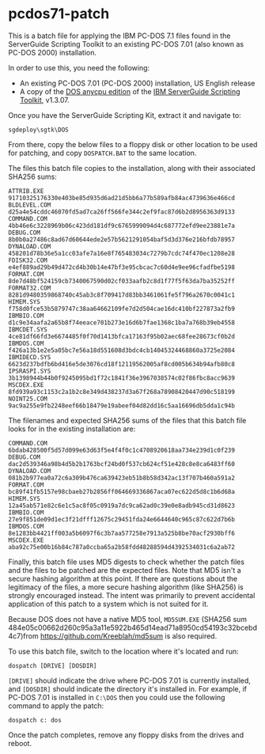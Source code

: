 # pcdos71-patch
This is a batch file for applying the IBM PC-DOS 7.1 files found in the ServerGuide Scripting Toolkit to an existing PC-DOS 7.01 (also known as PC-DOS 2000) installation.

In order to use this, you need the following:
* An existing PC-DOS 7.01 (PC-DOS 2000) installation, US English release
* A copy of the [DOS anycpu edition](ftp://ftp.software.ibm.com/systems/support/system_x/ibm_sw_sgtk_1_3_07_anyos_anycpu.zip) of the [IBM ServerGuide Scripting Toolkit](https://www.ibm.com/support/pages/ibm-serverguide-scripting-toolkit), v1.3.07.

Once you have the ServerGuide Scripting Kit, extract it and navigate to:

``sgdeploy\sgtk\DOS``

From there, copy the below files to a floppy disk or other location to be used for patching, and copy ``DOSPATCH.BAT`` to the same location.

The files this batch file copies to the installation, along with their associated SHA256 sums:

    ATTRIB.EXE    91710325176330e403be85d935d6ad21d5bb6a77b589afb84ac4739636e466cd
    BLDLEVEL.COM  d25a4e54cddc46070fd5ad7ca26ff566fe344c2ef9fac87d6b2d8956363d9133
    COMMAND.COM   4bb46e6c3228969b06c423dd181df9c6765999094d4c687772efd9ee23881e7a
    DEBUG.COM     8b0b0a27486c8ad67d60644ede2e57b5621291054baf5d3d376e216bfdb78957
    DYNALOAD.COM  458201d78b36e5a1cc03afe7a16e8f765483034c7279b7cdc74f470ec1208e28
    FDISK32.COM   e4ef889ad29b49d472cd4b30b14e47bf3e95cbcac7c60d4e9ee96cfadfbe5198
    FORMAT.COM    8de7d48bf524159cb7340067590d02cf033aafb2c8d1f77f5f63da7ba35252ff
    FORMAT32.COM  8281d9480359868740c45ab3c8f709417d83bb3461061fe5f796a2670c0041c1
    HIMEM.SYS     f758d0fce53b5879747c38aa64662109fe7d2d504cae16dc410bf227873a2fb9
    IBMBIO.COM    d1c9e34aafa2a65b8f74eeace701b273e16d6b7fae1368c1ba7a768b39eb4558
    IBMCDET.SYS   4ce81df66fd3e6674485f0f70d1413bfca17163f95b02aec68fee28673cf0b2d
    IBMDOS.COM    f426a13b1e2e5a05bc7e56a18d551608d3bdc4cb14045324468860a3725e2084
    IBMIDECD.SYS  6623d237bdfb6bd416e5de3076cd18f12119562005af8cd005b634b94afb80c8
    IPSRASPI.SYS  3b1398944b44b0f9245095bd1f72c1841f36e3967038574c02f86fbc8acc9639
    MSCDEX.EXE    8fd939a93c1153c2a1b2c8e349d438237d3a67f268a78908420447d90c518199
    NOINT25.COM   9ac9a255e9fb2248eef66b18479e19abeef04d82dd16c5aa16696db5dda1c94b

The filenames and expected SHA256 sums of the files that this batch file looks for in the existing installation are:

    COMMAND.COM   6bdab428500f5d57d099e63d63f5e4f4f0c1c4708920618aa734e239d1c0f239
    DEBUG.COM     dac2d539346a98b4d5b2b1763bcf24bd0f537cb624cf51e428c8e8ca6483ff60
    DYNALOAD.COM  081b2b977ea0a72c6a309b476ca639423eb51b8b58d342ac13f707b460a591a2
    FORMAT.COM    bc89f41fb5157e98cbaeb27b2856ff064669336867aca07ec622d5d8c1b6d68a
    HIMEM.SYS     12a45ab571e82c6e1c5ac8f05c0919a7dc9ca62ad0c39e0e8adb945cd31d8623
    IBMBIO.COM    27e9f851de09d1ec3f21dfff12675c29451fda24e6644640c965c87c622d7b6b
    IBMDOS.COM    8e1283bb4421ff003a5b6097f6c3b7aa577258e7913a525b8be70acf2930bff6
    MSCDEX.EXE    aba92c75e00b16b84c787a0ccba65a2b58fdd48288594d4392534031c6a2ab72

Finally, this batch file uses MD5 digests to check whether the patch files and the files to be patched are the expected files.  Note that MD5 isn't a secure hashing algorithm at this point.  If there are questions about the legitimacy of the files, a more secure hashing algorithm (like SHA256) is strongly encouraged instead.  The intent was primarily to prevent accidental application of this patch to a system which is not suited for it.

Because DOS does not have a native MD5 tool, ``MD5SUM.EXE`` (SHA256 sum 484e05c00662d260c95a3a11e5922b465d14ead71a8950cd54193c32bcebd4c7)from https://github.com/Kreeblah/md5sum is also required.

To use this batch file, switch to the location where it's located and run:

``dospatch [DRIVE] [DOSDIR]``

``[DRIVE]`` should indicate the drive where PC-DOS 7.01 is currently installed, and ``[DOSDIR]`` should indicate the directory it's installed in.  For example, if PC-DOS 7.01 is installed in ``C:\DOS`` then you could use the following command to apply the patch:

``dospatch c: dos``

Once the patch completes, remove any floppy disks from the drives and reboot.